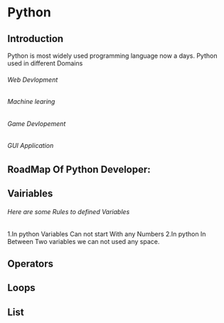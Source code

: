 # Python
## Introduction
  Python is most widely used programming language now a days.
  Python used in different Domains
  ###### Web Devlopment
  ###### Machine learing
  ###### Game Devlopement
  ###### GUI Application
                 
## RoadMap Of Python Developer:
  ## Vairiables
  ###### Here are some Rules to defined Variables
  1.In python Variables Can not start With any Numbers
  2.In python In Between Two variables we can not used any space.
  ## Operators
  ## Loops
  ## List
  
